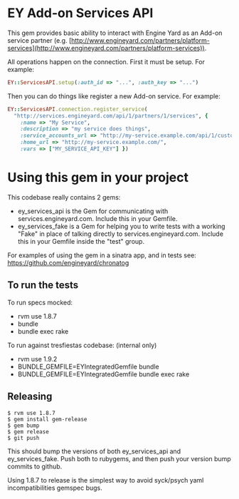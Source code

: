 # EY Add-on Services API

This gem provides basic ability to interact with Engine Yard as an Add-on service partner (e.g. [http://www.engineyard.com/partners/platform-services](http://www.engineyard.com/partners/platform-services)).

All operations happen on the connection.  First it must be setup.  For example:

``` ruby
EY::ServicesAPI.setup(:auth_id => "...", :auth_key => "...")
```

Then you can do things like register a new Add-on service.  For example:

``` ruby
EY::ServicesAPI.connection.register_service(
  "http://services.engineyard.com/api/1/partners/1/services", {
    :name => "My Service", 
    :description => "my service does things", 
    :service_accounts_url => "http://my-service.example.com/api/1/customers/fancy",
    :home_url => "http://my-service.example.com/",
    :vars => ["MY_SERVICE_API_KEY"] })
```

# Using this gem in your project

This codebase really contains 2 gems:

 * ey_services_api is the Gem for communicating with services.engineyard.com. Include this in your Gemfile.
 * ey_services_fake is a Gem for helping you to write tests with a working "Fake" in place of talking directly to services.engineyard.com.  Include this in your Gemfile inside the "test" group.

For examples of using the gem in a sinatra app, and in tests see: https://github.com/engineyard/chronatog


## To run the tests

To run specs mocked:

 * rvm use 1.8.7
 * bundle
 * bundle exec rake

To run against tresfiestas codebase: (internal only)

 * rvm use 1.9.2
 * BUNDLE_GEMFILE=EYIntegratedGemfile bundle
 * BUNDLE_GEMFILE=EYIntegratedGemfile bundle exec rake

## Releasing

    $ rvm use 1.8.7
    $ gem install gem-release
    $ gem bump
    $ gem release
    $ git push

This should bump the versions of both ey_services_api and ey_services_fake. Push both to rubygems, and then push your version bump commits to github.

Using 1.8.7 to release is the simplest way to avoid syck/psych yaml incompatibilities gemspec bugs.

